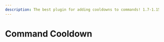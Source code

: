 ```yaml
---
description: The best plugin for adding cooldowns to commands! 1.7-1.15 support!
---
```


# Command Cooldown

